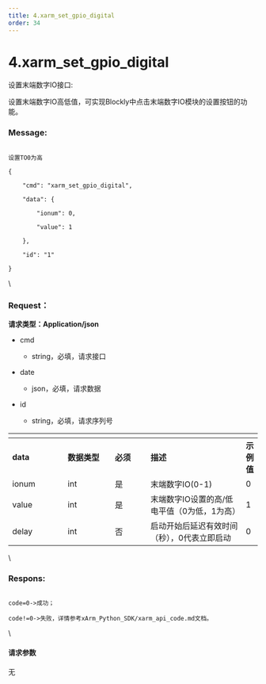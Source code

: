 ```yaml
---
title: 4.xarm_set_gpio_digital
order: 34
---
```

# 4.xarm\_set\_gpio\_digital



 



设置末端数字IO接口:

设置末端数字IO高低值，可实现Blockly中点击末端数字IO模块的设置按钮的功能。



### Message:  



```

设置TO0为高

{

    "cmd": "xarm_set_gpio_digital",

    "data": {

        "ionum": 0,

        "value": 1

    },

    "id": "1"

}

```



\





### Request：    



**请求类型：Application/json**



* cmd

  * string，必填，请求接口

* date

  * json，必填，请求数据

* id

  * string，必填，请求序列号



<table data-header-hidden><thead><tr><th width="112"></th><th width="99"></th><th width="69"></th><th width="215"></th><th></th></tr></thead><tbody><tr><td><strong>data</strong></td><td><strong>数据类型</strong></td><td><strong>必须</strong></td><td><strong>描述</strong></td><td><strong>示例值</strong></td></tr><tr><td>ionum</td><td>int</td><td>是</td><td>末端数字IO(0-1)</td><td>0</td></tr><tr><td>value</td><td>int</td><td>是</td><td>末端数字IO设置的高/低电平值（0为低，1为高）</td><td>1</td></tr><tr><td>delay</td><td>int</td><td>否</td><td>启动开始后延迟有效时间（秒），0代表立即启动</td><td>0</td></tr></tbody></table>



\





### Respons:     



```

code=0->成功；

code!=0->失败，详情参考xArm_Python_SDK/xarm_api_code.md文档。

```



\





#### 请求参数



无
